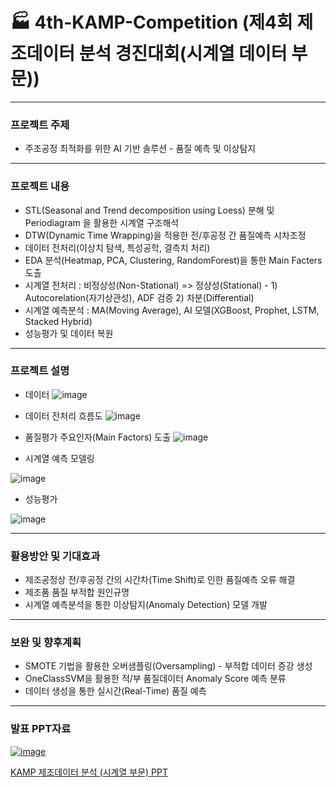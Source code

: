 # 🏭 4th-KAMP-Competition (제4회 제조데이터 분석 경진대회(시계열 데이터 부문))
---
### 프로젝트 주제
- 주조공정 최적화를 위한 AI 기반 솔루션 - 품질 예측 및 이상탐지

---
### 프로젝트 내용
- STL(Seasonal and Trend decomposition using Loess) 분해 및 Periodiagram 을 활용한 시계열 구조해석
- DTW(Dynamic Time Wrapping)을 적용한 전/후공정 간 품질예측 시차조정
- 데이터 전처리(이상치 탐색, 특성공학, 결측치 처리)
- EDA 분석(Heatmap, PCA, Clustering, RandomForest)을 통한 Main Facters 도출
- 시계열 전처리 : 비정상성(Non-Stational) => 정상성(Stational) - 1) Autocorelation(자기상관성), ADF 검증 2) 차분(Differential)
- 시계열 예측분석 : MA(Moving Average), AI 모델(XGBoost, Prophet, LSTM, Stacked Hybrid)
- 성능평가 및 데이터 복원

---
### 프로젝트 설명
- 데이터
![image](https://github.com/user-attachments/assets/e5c98405-7f2d-4829-a3be-f4dfdf95a44e)

- 데이터 전처리 흐름도
![image](https://github.com/user-attachments/assets/a1ac2d3d-67ff-424d-83fa-0807a5f95c8e)

- 품질평가 주요인자(Main Factors) 도출
![image](https://github.com/user-attachments/assets/0138e767-a13d-4563-9ad8-166aeea40ed6)

- 시계열 예측 모델링

![image](https://github.com/user-attachments/assets/ae4d004b-9bc4-490c-8d90-f32d4495fbb9)

- 성능평가

![image](https://github.com/user-attachments/assets/fea1c466-5adf-4ea3-b1cf-3c76f27f0d7b)


---
### 활용방안 및 기대효과
- 제조공정상 전/후공정 간의 시간차(Time Shift)로 인한 품질예측 오류 해결
- 제조품 품질 부적합 원인규명
- 시계열 예측분석을 통한 이상탐지(Anomaly Detection) 모델 개발

---
### 보완 및 향후계획
- SMOTE 기법을 활용한 오버샘플링(Oversampling) - 부적합 데이터 증강 생성
- OneClassSVM을 활용한 적/부 품질데이터 Anomaly Score 예측 분류
- 데이터 생성을 통한 실시간(Real-Time) 품질 예측

---
### 발표 PPT자료
[![image](https://github.com/user-attachments/assets/8edb31e2-3b3c-47e5-927b-f13a84d8deff)]((https://github.com/user-attachments/files/17832110/_._._.AI.pdf))

[KAMP 제조데이터 분석 (시계열 부문) PPT](https://github.com/user-attachments/files/17832110/_._._.AI.pdf)
